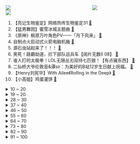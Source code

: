 <div >
	<a style="float:left;width:55%;" href = "https://github.com/anuraghazra/github-readme-stats">
	 <img src = "https://github-readme-stats.vercel.app/api?username=iuuuuuaena&theme=buefy&show_icons=true"/>
	</a>
	<a  style="float:right;width:45%" href = "https://github.com/anuraghazra/github-readme-stats">
	 <img  src="https://github-readme-stats.vercel.app/api/top-langs/?username=anuraghazra&layout=compact"/>
	</a>
	</div>

[![](https://img.shields.io/badge/jxd-@jxdgogogo.xyz-yellowgreen.svg)](https://www.jxdgogogo.xyz)<br>
1. 【亮记生物鉴定】网络热传生物鉴定31 [:link:](//www.bilibili.com/video/BV1No4y1C7mw) <br>
2. 【猛男舞团】蜜雪冰城主题曲 [:link:](//www.bilibili.com/video/BV1qX4y1A7AD) <br>
3. 《原神》枫原万叶角色PV——「月下风来」 [:link:](//www.bilibili.com/video/BV1Lg41137kX) <br>
4. 自制点火启动式火箭电脑机箱 [:link:](//www.bilibili.com/video/BV1i5411K7cY) <br>
5. 源石虫站起来了！！！ [:link:](//www.bilibili.com/video/BV1wo4y1C7Rq) <br>
6. 笑死！路霸劫道，拦下部队运兵车【阅片无数Ⅱ 08】 [:link:](//www.bilibili.com/video/BV1nq4y1s7m1) <br>
7. 谁人打的太极拳！LOL无限丛刃双持七匹狼！【有点骚东西】 [:link:](//www.bilibili.com/video/BV1fg411g7ut) <br>
8. 二仙桥大爷伦敦音&谭sir：为美好的B站12岁生日献上祝福。 [:link:](//www.bilibili.com/video/BV1kU4y1G7jk) <br>
9. 【Henry刘宪华】With Ailee《Rolling in the Deep》 [:link:](//www.bilibili.com/video/BV1sb4y1C75U) <br>
10. 【小高姐】鸡蛋灌饼 [:link:](//www.bilibili.com/video/BV1J5411T7Wa) <br>
<details>
<summary>10 ~ 20</summary>

11. 2021年高考查分现状 [:link:](//www.bilibili.com/video/BV1dM4y1u76V) <br>
12. 《千古玦尘》：影后演古偶，演得烂，扮得丑 [:link:](//www.bilibili.com/video/BV19o4y1k7Rz) <br>
13. 你管这叫香肠？！米其林都哭了！！！ [:link:](//www.bilibili.com/video/BV1Zy4y1T7no) <br>
14. 蜜雪冰城❤️原神分店 [:link:](//www.bilibili.com/video/BV1B64y1t7wo) <br>
15. 【时代少年团】《小小孩》MV [:link:](//www.bilibili.com/video/BV1S44y1B7x6) <br>
16. 【亚索】热爱0/21的你 [:link:](//www.bilibili.com/video/BV1D54y1H7X2) <br>
17. 饮茶哥：谢谢大家！好开森收到b站奖牌！ [:link:](//www.bilibili.com/video/BV1Vq4y1s73d) <br>
18. 用一部电影的时间看完CSOL大灾变故事剧情 [:link:](//www.bilibili.com/video/BV1y64y1X7YG) <br>
19. 社 交 废 物 [:link:](//www.bilibili.com/video/BV1vB4y1M7Wt) <br>
</details>
<details>
<summary>19 ~ 20</summary>

20. 要热化了的英文版《热爱105°C的你》超甜！ [:link:](//www.bilibili.com/video/BV1mK4y1u7Wg) <br>
21. 2021年高考成绩出来后   吐槽大会 [:link:](//www.bilibili.com/video/BV16M4y1u7W2) <br>
22. 儿子月考得第二名，妈妈奖励他超市一分钟随便拿，看看花了多少钱 [:link:](//www.bilibili.com/video/BV1z54y1H74f) <br>
23. 云缨终极教学！新赛季必学！T0打野！永远滴神！ [:link:](//www.bilibili.com/video/BV1Bo4y1k7S1) <br>
24. 【仙剑奇侠传三】仙剑相伴 此生不换！！！ [:link:](//www.bilibili.com/video/BV1yK4y1u7hm) <br>
25. 我是谁？（2） [:link:](//www.bilibili.com/video/BV1mo4y1y7c7) <br>
26. 血渍！尿渍！霉斑！知名连锁酒店测评，男主播为何先崩溃后脸红？ [:link:](//www.bilibili.com/video/BV1eU4y1G7o5) <br>
27. 【4K60FPS】迈克尔·杰克逊MJ史上最强15分钟封神现场！纪念永恒的流行天王！ [:link:](//www.bilibili.com/video/BV1H5411T7Yt) <br>
28. 日本最大的怪物生蚝！一口下去，鲜甜汁水满嘴，肉感滑嫩爽脆。 [:link:](//www.bilibili.com/video/BV1mf4y1t7cW) <br>
</details>
<details>
<summary>28 ~ 30</summary>

29. 男 妈 妈 与 带 孝 子 [:link:](//www.bilibili.com/video/BV1af4y1t7Qy) <br>
30. 一人独食3斤大龙虾 450元带来的快乐 [:link:](//www.bilibili.com/video/BV1hb4y1C7Ny) <br>
31. 郭达用陕西话演绎《将进酒》，你见过吗？ [:link:](//www.bilibili.com/video/BV1N44y1z7Na) <br>
32. 全网吹爆的河南卫视，狠抽了资本一个耳光 [:link:](//www.bilibili.com/video/BV1Hq4y1L7GP) <br>
33. 十二首血洗B站的动漫神曲！唤醒你的中二灵魂！！！ [:link:](//www.bilibili.com/video/BV1fv411p79E) <br>
34. 1000块挑战在日本中古店能淘多少宝贝？手办竟然都白送？！ [:link:](//www.bilibili.com/video/BV1pV411x72k) <br>
35. 主管哭了，00后反杀 [:link:](//www.bilibili.com/video/BV1zK4y1u79R) <br>
36. 【侦查冰】8700万买青眼白龙值不值？线下验了货的我有话说！ [:link:](//www.bilibili.com/video/BV1aK4y1g7Wk) <br>
37. 童年最难通关的双人游戏 最终BOSS和结局究竟是什么？ [:link:](//www.bilibili.com/video/BV1x64y19753) <br>
</details>
<details>
<summary>37 ~ 40</summary>

38. 进击！粉碎工具库一般的吸毒窝点！粉丝-3！ [:link:](//www.bilibili.com/video/BV1H44y1z7JL) <br>
39. 费时两天把大骨头敲成骨浆做成汤！不加调料就很香！ [:link:](//www.bilibili.com/video/BV1Y64y197vp) <br>
40. 【罗翔】我把身份信息卖了，结果成了5家公司的法人，还搞上了电信诈骗？ [:link:](//www.bilibili.com/video/BV1fg411g7uB) <br>
41. 【老邪吐槽】《你微笑时很美》：一无是处的烂俗剧。 [:link:](//www.bilibili.com/video/BV1Py4y1M7Ba) <br>
42. 暴烈吐槽《你微笑时很美》：狗屁不通的电竞爱情 [:link:](//www.bilibili.com/video/BV1x5411T7Gy) <br>
43. 油管1.6亿播放的特效短片！当贪吃蛇进入现实世界 [:link:](//www.bilibili.com/video/BV1jK4y1g7qH) <br>
44. INTO1-刘彰回来啦，用一个歌词vlog来跟大家聊聊最近～ [:link:](//www.bilibili.com/video/BV1fK4y1u7Ms) <br>
45. 美国底层黑人美食，手枪腿！！为什么又被叫作灵魂美食？ [:link:](//www.bilibili.com/video/BV1po4y1C7mZ) <br>
46. 成 龙 の 骚 操 作⑫ [:link:](//www.bilibili.com/video/BV1eB4y1M71b) <br>
</details>
<details>
<summary>46 ~ 50</summary>

47. 最 终 鬼 畜 明 日 方 舟 [:link:](//www.bilibili.com/video/BV15h411Y7Z9) <br>
48. 谁能猜到结局我倒立洗头 [:link:](//www.bilibili.com/video/BV1TM4y1g7AW) <br>
49. 史上最秀英雄，云缨“枪下无限连”技巧，终极教学！ [:link:](//www.bilibili.com/video/BV115411T7Cc) <br>
50. 一口大锅40种配菜，江西麻辣水煮，只看一眼口水流下来...... [:link:](//www.bilibili.com/video/BV1D5411K7Gk) <br>
51. 双向救赎！死亡不是终点，遗忘才是！9.1分治愈韩剧《我是遗物整理师》P3 [:link:](//www.bilibili.com/video/BV1rw411o7dw) <br>
52. 厨师长教你：“油焖小龙虾”的家常做法，香辣入味，越吃越过瘾 [:link:](//www.bilibili.com/video/BV1E44y1z7Gt) <br>
53. 带小乖体验武汉五大美食，热干面烧麦豆皮汤包小龙虾美味不能停 [:link:](//www.bilibili.com/video/BV1t64y1975j) <br>
54. 消化一下：外交部罕见要我公民“赶紧撤”，阿富汗究竟怎么了？ [:link:](//www.bilibili.com/video/BV1U44y1B7En) <br>
55. 画在天窗上日出时看的画，一份送给女儿未来开启的礼物 [:link:](//www.bilibili.com/video/BV1cf4y1h7RQ) <br>
</details>
<details>
<summary>55 ~ 60</summary>

56. 【INTO1伯远】10w fo解锁vocal练习室！《总有爱》&《命运是你家》 [:link:](//www.bilibili.com/video/BV1Mb4y1C7b6) <br>
57. 品尝火箭鸡，漠叔宣传农村，跟渔民打成了一片 [:link:](//www.bilibili.com/video/BV1wq4y1j7PU) <br>
58. 我拍下了8700万的青眼白龙！！！（狗头） [:link:](//www.bilibili.com/video/BV1P44y1z7Y3) <br>
59. 《食人鱼 VS 象拔蚌》 [:link:](//www.bilibili.com/video/BV1fh41187mE) <br>
60. 《青莲兰陵》这才是能创造奇迹的兰陵王！！！ [:link:](//www.bilibili.com/video/BV13v411H75c) <br>
61. 千金做一颗白菜，挑战顶级国宴巅峰之作。 [:link:](//www.bilibili.com/video/BV1dX4y1A7cY) <br>
62. 这阴间对局，看完我直接把我家电饭煲吃了 [:link:](//www.bilibili.com/video/BV1Pv411H7pt) <br>
63. 你对卡顿一无所知！ [:link:](//www.bilibili.com/video/BV1ph411Y7ae) <br>
64. B 站 各 等 级 用 户 行 为 现 状 [:link:](//www.bilibili.com/video/BV1Wq4y1s7xf) <br>
</details>
<details>
<summary>64 ~ 70</summary>

65. 孩子们演技炸裂！河南这个体育老师拍的“金刚川”把人看哭了！ [:link:](//www.bilibili.com/video/BV1o64y1t7ky) <br>
66. 课 堂 请 勿 对 对 子 【第二季】1 [:link:](//www.bilibili.com/video/BV1KM4y1u7CX) <br>
67. 听说你很会打枪？ [:link:](//www.bilibili.com/video/BV1XV411s7ws) <br>
68. 郭达用陕西话朗诵李白的《将进酒》 网友：有点上头！ [:link:](//www.bilibili.com/video/BV1Qf4y1t7yE) <br>
69. 【原神】耗时2个月，良心巨制！全角色武器圣遗物配装+天赋加点攻略丨荧火攻略组 [:link:](//www.bilibili.com/video/BV1bV411s7yq) <br>
70. 韩国游戏竟让交警生擒萨达姆? [:link:](//www.bilibili.com/video/BV1uo4y1C7Yk) <br>
71. 印度史无前例的事故，近60万人伤亡，20万人永久致残，博帕尔工业事故 | 奇闻观察室 [:link:](//www.bilibili.com/video/BV1a5411T7py) <br>
72. ⚡杰 哥 家 的 龙 女 仆⚡ [:link:](//www.bilibili.com/video/BV1uh411Y7sa) <br>
73. 给他爱！人声演绎《侠盗猎车》系列主题曲【MayTree五月树】 [:link:](//www.bilibili.com/video/BV1bB4y1M72n) <br>
</details>
<details>
<summary>73 ~ 80</summary>

74. 今天又聪明了一点 [:link:](//www.bilibili.com/video/BV1m44y1B76X) <br>
75. 拐过来一个日本元气少女主播来B站！“懂了，我这就跳槽去B站播！” [:link:](//www.bilibili.com/video/BV1dv411p7ek) <br>
76. 鹿哥喜提蜜雪冰城一杯 [:link:](//www.bilibili.com/video/BV1Dh411a7U5) <br>
77. 永久戒掉二郎腿的办法，被我找到了！ [:link:](//www.bilibili.com/video/BV1Xh41187Gw) <br>
78. 以前的焦虑🆚现在的焦虑 [:link:](//www.bilibili.com/video/BV1MX4y1P7EN) <br>
79. 我存了几块钱，每天都要抽好多烟，你都不知道我多难 [:link:](//www.bilibili.com/video/BV1Zg411g7YQ) <br>
80. 《江南七怪大结局》，怪拔山兮气盖世，相亲大战显神通！ [:link:](//www.bilibili.com/video/BV1gv411H7HL) <br>
81. 有一只随叫随到的猫是种什么体验？ [:link:](//www.bilibili.com/video/BV1Po4y1C7xZ) <br>
82. 王老菊教你开厂上班 [:link:](//www.bilibili.com/video/BV1q64y197z1) <br>
</details>
<details>
<summary>82 ~ 90</summary>

83. 在深圳最高档商场约会优质小哥哥竟然花了这么多钱？ [:link:](//www.bilibili.com/video/BV1gh411Y7Ed) <br>
84. 孩子们演技炸裂！郑州这个体育老师拍的“金刚川”把人看哭了 [:link:](//www.bilibili.com/video/BV1Lw411o7VK) <br>
85. 家族聚会竟成集体谋杀，最后一集又封神了！超高能烧脑神剧《9号秘事》S6E6 [:link:](//www.bilibili.com/video/BV1Y5411T735) <br>
86. 【忘川韩信】把血量把控到极致，才是一名合格的刺客！！！ [:link:](//www.bilibili.com/video/BV1gX4y1P77K) <br>
87. 壕无人性，一地鸡毛！盘点那些明星婚礼的精彩瞬间！ [:link:](//www.bilibili.com/video/BV1uX4y1P7fQ) <br>
88. 和牛自助随便吃？打了所有米其林一巴掌！【怎么这么值EP16-一绪寿喜烧】 [:link:](//www.bilibili.com/video/BV1Hh411Y7Ui) <br>
89. 偷偷背着老婆买个“房子”？她突然兴奋了！ [:link:](//www.bilibili.com/video/BV1cy4y1M7WR) <br>
90. 婚后的男人永远都在伺机报复 [:link:](//www.bilibili.com/video/BV1h5411T7xd) <br>
91. 我和7国服大佬单挑，我赢了 [:link:](//www.bilibili.com/video/BV1hy4y1M71W) <br>
</details>
<details>
<summary>91 ~ 100</summary>

92. 救命药狂涨5000%，美国私有化医疗带来了什么？ [:link:](//www.bilibili.com/video/BV1rU4y1G7DB) <br>
93. 4元一杯，一年卖出两亿杯——蜜雪冰城柠檬水的秘密 [:link:](//www.bilibili.com/video/BV1c64y197pb) <br>
94. 空大了有关系吗？没有关系 [:link:](//www.bilibili.com/video/BV1PK4y1g7J8) <br>
95. 下大雨被迫绑架回来的三只小奶猫，给它们取名羊肉羊汤羊杂碎 [:link:](//www.bilibili.com/video/BV1jM4y1g7WJ) <br>
96. 云缨故事动画《擒贼》正片上线———大理寺新锐的成名首战？！ [:link:](//www.bilibili.com/video/BV1Ay4y1M7o9) <br>
97. 低情商：多喝热水！高情商：热爱105℃的你～ [:link:](//www.bilibili.com/video/BV1Xg411g7h9) <br>
98. 救命！蜜雪冰城的玩具太魔性了！ [:link:](//www.bilibili.com/video/BV1D64y1r7b8) <br>
99. 在打与被打之间反复横跳 [:link:](//www.bilibili.com/video/BV1PB4y1u7Qp) <br>
100. 挑战直男审美！还原全网最火小说女主穿搭！辣哭我了...... [:link:](//www.bilibili.com/video/BV1Bo4y1k7K8) <br>
</details>

